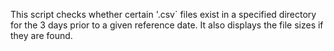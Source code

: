 This script checks whether certain '.csv` files exist in a specified directory for the 3 days prior to a given reference date. 
It also displays the file sizes if they are found.

